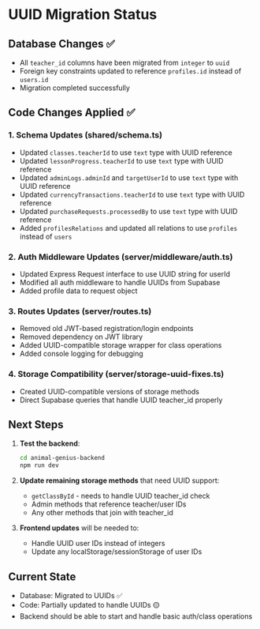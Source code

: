 # UUID Migration Status

## Database Changes ✅
- All `teacher_id` columns have been migrated from `integer` to `uuid`
- Foreign key constraints updated to reference `profiles.id` instead of `users.id`
- Migration completed successfully

## Code Changes Applied ✅

### 1. Schema Updates (shared/schema.ts)
- Updated `classes.teacherId` to use `text` type with UUID reference
- Updated `lessonProgress.teacherId` to use `text` type with UUID reference  
- Updated `adminLogs.adminId` and `targetUserId` to use `text` type with UUID reference
- Updated `currencyTransactions.teacherId` to use `text` type with UUID reference
- Updated `purchaseRequests.processedBy` to use `text` type with UUID reference
- Added `profilesRelations` and updated all relations to use `profiles` instead of `users`

### 2. Auth Middleware Updates (server/middleware/auth.ts)
- Updated Express Request interface to use UUID string for userId
- Modified all auth middleware to handle UUIDs from Supabase
- Added profile data to request object

### 3. Routes Updates (server/routes.ts)
- Removed old JWT-based registration/login endpoints
- Removed dependency on JWT library
- Added UUID-compatible storage wrapper for class operations
- Added console logging for debugging

### 4. Storage Compatibility (server/storage-uuid-fixes.ts)
- Created UUID-compatible versions of storage methods
- Direct Supabase queries that handle UUID teacher_id properly

## Next Steps

1. **Test the backend**:
   ```bash
   cd animal-genius-backend
   npm run dev
   ```

2. **Update remaining storage methods** that need UUID support:
   - `getClassById` - needs to handle UUID teacher_id check
   - Admin methods that reference teacher/user IDs
   - Any other methods that join with teacher_id

3. **Frontend updates** will be needed to:
   - Handle UUID user IDs instead of integers
   - Update any localStorage/sessionStorage of user IDs

## Current State
- Database: Migrated to UUIDs ✅
- Code: Partially updated to handle UUIDs 🟡
- Backend should be able to start and handle basic auth/class operations
